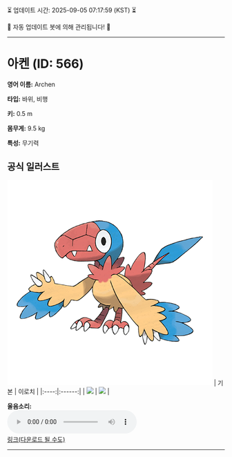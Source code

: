 
⏳ 업데이트 시간: 2025-09-05 07:17:59 (KST) ⏳

🤖 자동 업데이트 봇에 의해 관리됩니다! 🤖

---

# 아켄 (ID: 566)
**영어 이름:** Archen

**타입:** 바위, 비행

**키:** 0.5 m

**몸무게:** 9.5 kg

**특성:** 무기력

## 공식 일러스트
![](https://raw.githubusercontent.com/PokeAPI/sprites/master/sprites/pokemon/other/official-artwork/566.png)
| 기본 | 이로치 |
|:----:|:------:|
| <img src="http://play.pokemonshowdown.com/sprites/ani/archen.gif" width="200"> | <img src="http://play.pokemonshowdown.com/sprites/ani-shiny/archen.gif" width="200"> |

**울음소리:**<br><audio controls src="https://raw.githubusercontent.com/PokeAPI/cries/main/cries/pokemon/latest/566.ogg"></audio><br> [링크(다운로드 될 수도)](https://raw.githubusercontent.com/PokeAPI/cries/main/cries/pokemon/latest/566.ogg)


---
